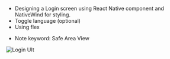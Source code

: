 - Designing a Login screen using React Native component and NativeWind for styling.
- Toggle language (optional)
- Using flex

* Note keyword: Safe Area View

![Login UIt]([blob:https://tkukampfportal.atlassian.net/9978502d-6ab1-4e90-bdb5-fee8db585961#media-blob-url=true&id=be5b2dc4-3ab1-43a7-83bf-b42094e6a298&collection=contentId-6619714&contextId=6619714&width=752&height=752&alt=image-20250518-160911.png](https://cdn.dribbble.com/userupload/15649786/file/original-7f378369896932ae07cf402815242b74.png?resize=752x&vertical=center))
